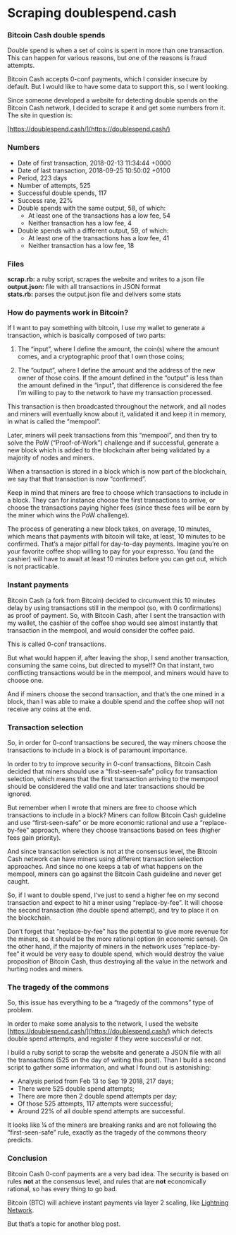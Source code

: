 # Scraping doublespend.cash

### Bitcoin Cash double spends

Double spend is when a set of coins is spent in more than one transaction.
This can happen for various reasons, but one of the reasons is fraud attempts.

Bitcoin Cash accepts 0-conf payments, which I consider insecure by default.
But I would like to have some data to support this, so I went looking.

Since someone developed a website for detecting double spends on the Bitcoin Cash network,
I decided to scrape it and get some numbers from it. The site in question is:

[https://doublespend.cash/](https://doublespend.cash/)

### Numbers

- Date of first transaction, 2018-02-13 11:34:44 +0000
- Date of last transaction, 2018-09-25 10:50:02 +0100
- Period, 223 days
- Number of attempts, 525
- Successful double spends, 117
- Success rate, 22%
- Double spends with the same output, 58, of which:
  - At least one of the transactions has a low fee, 54
  - Neither transaction has a low fee, 4
- Double spends with a different output, 59, of which:
  - At least one of the transactions has a low fee, 41
  - Neither transaction has a low fee, 18

### Files

**scrap.rb:**
a ruby script, scrapes the website and writes to a json file  
**output.json:** file with all transactions in JSON format  
**stats.rb:** parses the output.json file and delivers some stats

### How do payments work in Bitcoin?

If I want to pay something with bitcoin, I use my wallet to generate a transaction, which is basically composed of two parts:

1. The “input”, where I define the amount, the coin(s) where the amount comes, and a cryptographic proof that I own those coins;

2. The “output”, where I define the amount and the address of the new owner of those coins. If the amount defined in the “output” is less than the amount defined in the “input”, that difference is considered the fee I’m willing to pay to the network to have my transaction processed.

This transaction is then broadcasted throughout the network, and all nodes and miners will eventually know about it, validated it and keep it in memory, in what is called the “mempool”.

Later, miners will peek transactions from this “mempool”, and then try to solve the PoW (“Proof-of-Work”) challenge and if successful, generate a new block which is added to the blockchain after being validated by a majority of nodes and miners.

When a transaction is stored in a block which is now part of the blockchain, we say that that transaction is now “confirmed”.

Keep in mind that miners are free to choose which transactions to include in a block. They can for instance choose the first transactions to arrive, or choose the transactions paying higher fees (since these fees will be earn by the miner which wins the PoW challenge).

The process of generating a new block takes, on average, 10 minutes, which means that payments with bitcoin will take, at least, 10 minutes to be confirmed. That’s a major pitfall for day-to-day payments. Imagine you’re on your favorite coffee shop willing to pay for your expresso. You (and the cashier) will have to await at least 10 minutes before you can get out, which is not practicable.

### Instant payments

Bitcoin Cash (a fork from Bitcoin) decided to circumvent this 10 minutes delay by using transactions still in the mempool (so, with 0 confirmations) as proof of payment. So, with Bitcoin Cash, after I sent the transaction with my wallet, the cashier of the coffee shop would see almost instantly that transaction in the mempool, and would consider the coffee paid.

This is called 0-conf transactions.

But what would happen if, after leaving the shop, I send another transaction, consuming the same coins, but directed to myself? On that instant, two conflicting transactions would be in the mempool, and miners would have to choose one.

And if miners choose the second transaction, and that’s the one mined in a block, than I was able to make a double spend and the coffee shop will not receive any coins at the end.

### Transaction selection

So, in order for 0-conf transactions be secured, the way miners choose the transactions to include in a block is of paramount importance.

In order to try to improve security in 0-conf transactions, Bitcoin Cash decided that miners should use a “first-seen-safe” policy for transaction selection, which means that the first transaction arriving to the mempool should be considered the valid one and later transactions should be ignored.

But remember when I wrote that miners are free to choose which transactions to include in a block? Miners can follow Bitcoin Cash guideline and use “first-seen-safe” or be more economic rational and use a “replace-by-fee” approach, where they choose transactions based on fees (higher fees gain priority).

And since transaction selection is not at the consensus level, the Bitcoin Cash network can have miners using different transaction selection approaches. And since no one keeps a tab of what happens on the mempool, miners can go against the Bitcoin Cash guideline and never get caught.

So, if I want to double spend, I’ve just to send a higher fee on my second transaction and expect to hit a miner using “replace-by-fee”. It will choose the second transaction (the double spend attempt), and try to place it on the blockchain.

Don’t forget that “replace-by-fee” has the potential to give more revenue for the miners, so it should be the more rational option (in economic sense). On the other hand, if the majority of miners in the network uses “replace-by-fee” it would be very easy to double spend, which would destroy the value proposition of Bitcoin Cash, thus destroying all the value in the network and hurting nodes and miners.

### The tragedy of the commons

So, this issue has everything to be a “tragedy of the commons” type of problem.

In order to make some analysis to the network, I used the website [https://doublespend.cash/](https://doublespend.cash/) which detects double spend attempts, and register if they were successful or not.

I build a ruby script to scrap the website and generate a JSON file with all the transactions (525 on the day of writing this post). Than I build a second script to gather some information, and what I found out is astonishing:

- Analysis period from Feb 13 to Sep 19 2018, 217 days;
- There were 525 double spend attempts;
- There are more then 2 double spend attempts per day;
- Of those 525 attempts, 117 attempts were successful;
- Around 22% of all double spend attempts are successful.

It looks like ¼ of the miners are breaking ranks and are not following the “first-seen-safe” rule, exactly as the tragedy of the commons theory predicts.


### Conclusion

Bitcoin Cash 0-conf payments are a very bad idea. The security is based on rules **not** at the consensus level, and rules that are **not** economically rational, so has every thing to go bad.

Bitcoin (BTC) will achieve instant payments via layer 2 scaling, like [Lightning Network](https://lightning.network/).

But that’s a topic for another blog post.